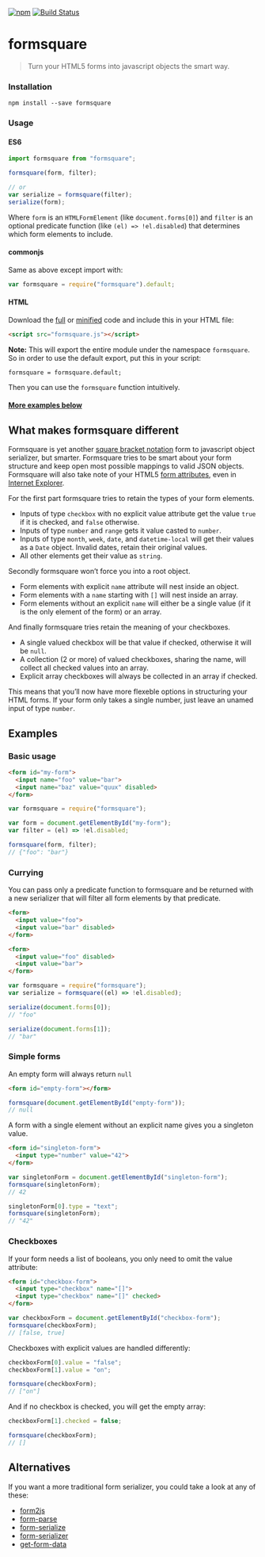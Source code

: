 [![npm](https://img.shields.io/npm/v/formsquare.svg)](https://www.npmjs.com/package/formsquare)
[![Build Status](https://travis-ci.org/runarberg/formsquare.svg?branch=master)](https://travis-ci.org/runarberg/formsquare)

formsquare
==========

> Turn your HTML5 forms into javascript objects the smart way.

### Installation

```
npm install --save formsquare
```

### Usage

#### ES6

```js
import formsquare from "formsquare";

formsquare(form, filter);

// or
var serialize = formsquare(filter);
serialize(form);
```

Where `form` is an `HTMLFormElement` (like `document.forms[0]`) and
`filter` is an optional predicate function (like `(el) =>
!el.disabled`) that determines which form elements to include.

#### commonjs

Same as above except import with:

```js
var formsquare = require("formsquare").default;
```

#### HTML

Download the [full][full-code] or [minified][minified-code] code and
include this in your HTML file:

```html
<script src="formsquare.js"></script>
```

**Note:** This will export the entire module under the namespace
`formsquare`. So in order to use the default export, put this in your
script:

```
formsquare = formsquare.default;
```

Then you can use the `formsquare` function intuitively.

#### [More examples below](#examples)

What makes formsquare different
-------------------------------

Formsquare is yet another [square bracket notation][1] form to
javascript object serializer, but smarter. Formsquare tries to be
smart about your form structure and keep open most possible mappings
to valid JSON objects. Formsquare will also take note of your HTML5
[form attributes][2], even in [Internet Explorer][3].

For the first part formsquare tries to retain the types of your form
elements.

* Inputs of type `checkbox` with no explicit value attribute get the
  value `true` if it is checked, and `false` otherwise.
* Inputs of type `number` and `range` gets it value casted to `number`.
* Inputs of type `month`, `week`, `date`, and `datetime-local` will
  get their values as a `Date` object. Invalid dates, retain their
  original values.
* All other elements get their value as `string`.

Secondly formsquare won’t force you into a root object.

* Form elements with explicit `name` attribute will nest inside an
  object.
* Form elements with a `name` starting with `[]` will nest inside an
  array.
* Form elements without an explicit `name` will either be a single
  value (if it is the only element of the form) or an array.

And finally formsquare tries retain the meaning of your checkboxes.

* A single valued checkbox will be that value if checked, otherwise it
  will be `null`.
* A collection (2 or more) of valued checkboxes, sharing the name,
  will collect all checked values into an array.
* Explicit array checkboxes will always be collected in an array if
  checked.

This means that you’ll now have more flexeble options in structuring
your HTML forms. If your form only takes a single number, just leave
an unamed input of type `number`.

Examples
--------

### Basic usage

```html
<form id="my-form">
  <input name="foo" value="bar">
  <input name="baz" value="quux" disabled>
</form>
```

```js
var formsquare = require("formsquare");

var form = document.getElementById("my-form");
var filter = (el) => !el.disabled;

formsquare(form, filter);
// {"foo": "bar"}
```

### Currying

You can pass only a predicate function to formsquare and be returned
with a new serializer that will filter all form elements by that
predicate.

```html
<form>
  <input value="foo">
  <input value="bar" disabled>
</form>

<form>
  <input value="foo" disabled>
  <input value="bar">
</form>
```

```js
var formsquare = require("formsquare");
var serialize = formsquare((el) => !el.disabled);

serialize(document.forms[0]);
// "foo"

serialize(document.forms[1]);
// "bar"
```

### Simple forms

An empty form will always return `null`

```html
<form id="empty-form"></form>
```

```js
formsquare(document.getElementById("empty-form"));
// null
```

A form with a single element without an explicit name gives you a
singleton value.

```html
<form id="singleton-form">
  <input type="number" value="42">
</form>
```

```js
var singletonForm = document.getElementById("singleton-form");
formsquare(singletonForm);
// 42

singletonForm[0].type = "text";
formsquare(singletonForm);
// "42"
```

### Checkboxes

If your form needs a list of booleans, you only need to omit the value
attribute:

```html
<form id="checkbox-form">
  <input type="checkbox" name="[]">
  <input type="checkbox" name="[]" checked>
</form>
```

```js
var checkboxForm = document.getElementById("checkbox-form");
formsquare(checkboxForm);
// [false, true]
```

Checkboxes with explicit values are handled differently:

```js
checkboxForm[0].value = "false";
checkboxForm[1].value = "on";

formsquare(checkboxForm);
// ["on"]
```

And if no checkbox is checked, you will get the empty array:

```js
checkboxForm[1].checked = false;

formsquare(checkboxForm);
// []
```

Alternatives
------------

If you want a more traditional form serializer, you could take a look
at any of these:

* [form2js](https://www.npmjs.com/package/form2js)
* [form-parse](https://www.npmjs.com/package/form-parse)
* [form-serialize](https://www.npmjs.com/package/form-serialize)
* [form-serializer](https://www.npmjs.com/package/form-serializer)
* [get-form-data](https://www.npmjs.com/package/get-form-data)

[full-code]: https://raw.githubusercontent.com/runarberg/formsquare/dist/dist/formsquare.js
[minified-code]: https://raw.githubusercontent.com/runarberg/formsquare/dist/dist/formsquare.min.js
[1]: https://www.w3.org/TR/html-json-forms/
[2]: https://developer.mozilla.org/en-US/docs/Web/HTML/Element/input#attr-form
[3]: http://caniuse.com/#feat=form-attribute
